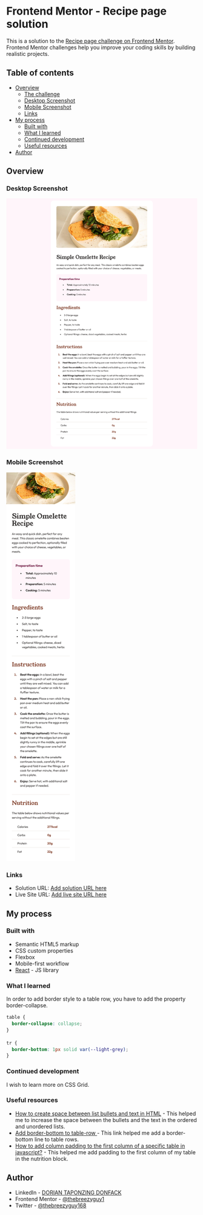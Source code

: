# Frontend Mentor - Recipe page solution

This is a solution to the [Recipe page challenge on Frontend Mentor](https://www.frontendmentor.io/challenges/recipe-page-KiTsR8QQKm). Frontend Mentor challenges help you improve your coding skills by building realistic projects. 

## Table of contents

- [Overview](#overview)
  - [The challenge](#the-challenge)
  - [Desktop Screenshot](#desktop-screenshot)
  - [Mobile Screenshot](#mobile-screenshot)
  - [Links](#links)
- [My process](#my-process)
  - [Built with](#built-with)
  - [What I learned](#what-i-learned)
  - [Continued development](#continued-development)
  - [Useful resources](#useful-resources)
- [Author](#author)

## Overview

### Desktop Screenshot

![](./src/assets/desktop-screenshot.png)

### Mobile Screenshot

![](./src/assets/mobile-screenshot.png)

### Links

- Solution URL: [Add solution URL here](https://your-solution-url.com)
- Live Site URL: [Add live site URL here](https://omelette-recipe-page-dorian.netlify.app/)

## My process

### Built with

- Semantic HTML5 markup
- CSS custom properties
- Flexbox
- Mobile-first workflow
- [React](https://reactjs.org/) - JS library

### What I learned

In order to add border style to a table row, you have to add the property border-collapse.

```css
table {
  border-collapse: collapse; 
}

tr {
  border-bottom: 1px solid var(--light-grey);
}
```

### Continued development

I wish to learn more on CSS Grid.

### Useful resources

- [How to create space between list bullets and text in HTML](https://www.geeksforgeeks.org/how-to-create-space-between-list-bullets-and-text-in-html/) - This helped me to increase the space between the bullets and the text in the ordered and unordered lists.
- [Add border-bottom to table-row <tr>](https://stackoverflow.com/questions/10040842/add-border-bottom-to-table-row-tr) - This link helped me add a border-bottom line to table rows.
- [How to add column padding to the first column of a specific table in javascript?](https://stackoverflow.com/questions/32980234/how-to-add-column-padding-to-the-first-column-of-a-specific-table-in-javascript) - This helped me add padding to the first column of my table in the nutrition block.

## Author

- LinkedIn - [DORIAN TAPONZING DONFACK](https://linkedin.com/in/dorian-taponzing-donfack-0269892a9)
- Frontend Mentor - [@thebreezyguy1](https://www.frontendmentor.io/profile/thebreezyguy1)
- Twitter - [@thebreezyguy168](https://www.twitter.com/thebreezyguy168)
